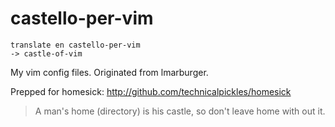 # castello-per-vim

    translate en castello-per-vim 
    -> castle-of-vim

My vim config files.  Originated from lmarburger.

Prepped for homesick: http://github.com/technicalpickles/homesick
>  A man's home (directory) is his castle, so don't leave home with out it.
